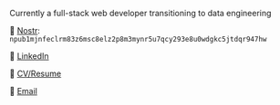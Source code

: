Currently a full-stack web developer transitioning to data engineering

💬 <a target="_blank" href="https://nostr.band/npub1mjnfeclrm83z6msc8elz2p8m3mynr5u7qcy293e8u0wdgkc5jtdqr947hw">Nostr</a>: `npub1mjnfeclrm83z6msc8elz2p8m3mynr5u7qcy293e8u0wdgkc5jtdqr947hw`

💼 <a target="_blank" href="https://www.linkedin.com/in/charles-thomas-roth/">LinkedIn</a>

📄 <a target="_blank" href="https://charlieroth.me/cv">CV/Resume</a>

📧 <a href="mailto:charlieroth4@gmail.com">Email</a>
